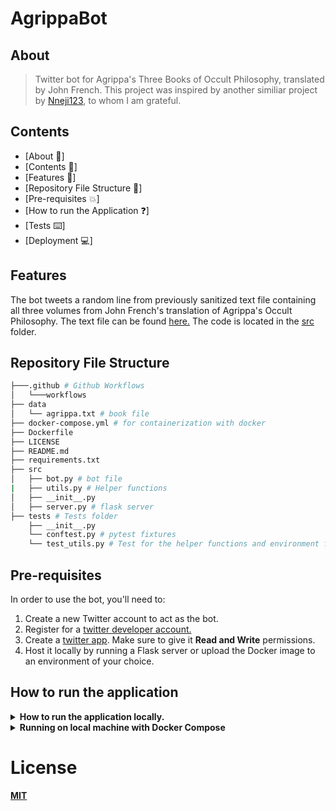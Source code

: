 # AgrippaBot

## About
>Twitter bot for Agrippa's Three Books of Occult Philosophy, translated by John French. This project was inspired by another similiar project by [Nneji123](https://github.com/Nneji123/RapLyricsBot/actions/workflows/test.yml), to whom I am grateful.

## Contents
  * [About :speech_balloon:]
  * [Contents :page_with_curl:]
  * [Features :star2:]
  * [Repository File Structure :file_folder:]
  * [Pre-requisites :boom:]
  * [How to run the Application :question:]
  * [Tests :keyboard:]
  * [Deployment :computer:]



## Features
The bot tweets a random line from previously sanitized text file containing all three volumes from John French's translation of Agrippa's Occult Philosophy. The text file can be found [here.](https://github.com/lombrosidade/agrippabot/data/agrippa.txt) The code is located in the [src](https://github.com/lombrosidade/agrippabot/src) folder.



## Repository File Structure
```bash
├───.github # Github Workflows
│   └───workflows
├── data
│   └── agrippa.txt # book file
├── docker-compose.yml # for containerization with docker
├── Dockerfile
├── LICENSE 
├── README.md
├── requirements.txt
├── src
│   ├── bot.py # bot file
|   ├── utils.py # Helper functions
│   ├── __init__.py
│   ├── server.py # flask server
├── tests # Tests folder
    ├── __init__.py
    └── conftest.py # pytest fixtures
    └── test_utils.py # Test for the helper functions and environment files
```

## Pre-requisites
In order to use the bot, you'll need to:
 
 1. Create a new Twitter account to act as the bot.
 2. Register for a [twitter developer account.](https://developer.twitter.com/en)  
 3. Create a [twitter app](https://developer.twitter.com/en/portal/projects-and-apps). Make sure to give it **Read and Write** permissions.
 4. Host it locally by running a Flask server or upload the Docker image to an environment of your choice.


## How to run the application
<details>
    <summary><b>How to run the application locally.<b></summary>

1. Clone this repository on your local machine
2. Create a virtual environment in your project's root directory: `python3 -m venv environment && source environment/bin/activate`
3. Install the required libraries using pip: `pip install -r requirements.txt`
4. Create a file called `.env` in the root directory of your project. Put your twitter App keys there. You can also change the path to the text file. 
Once everything is tested, ready to deploy, you'll move these to environment variables. Make sure to add ".env" to the .gitignore!
```
ACCESS_TOKEN=<YOUR_ACCESS_TOKEN_HERE>
ACCESS_TOKEN_SECRET=<YOUR_ACCESS_TOKEN_SECRET_HERE>
CONSUMER_KEY=<YOUR_CONSUMER_KEY_HERE>
CONSUMER_SECRET=<YOUR_CONSUMER_SECRET_HERE>
TEXT_PATH=data/agrippa.txt
```
1. You can play around with the bot in `src/bot.py`
2. Test your changes locally by running `python src/bot.py` from the root directory of your project

</details>


<details> 
  <summary><b>Running on local machine with Docker Compose</b></summary>

**You can also run the application in a docker container using docker compose(if you have it installed)**

1. Clone the repository:
```bash
git clone https://github.com/lombrosidade/agrippa/
```

2. Change to the directory:
```
cd agrippa
```

3. Edit the `.envexample` file and store your keys there.

4. Run the docker compose command
```docker
docker compose up -d --build 
```
The text should be tweeted then.
</details>

# License
[MIT](https://github.com/lombrosidade/agrippa/LICENSE.md)

